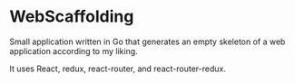 # WebScaffolding
Small application written in Go that generates an empty skeleton of a web application according to my liking.

It uses React, redux, react-router, and react-router-redux.
